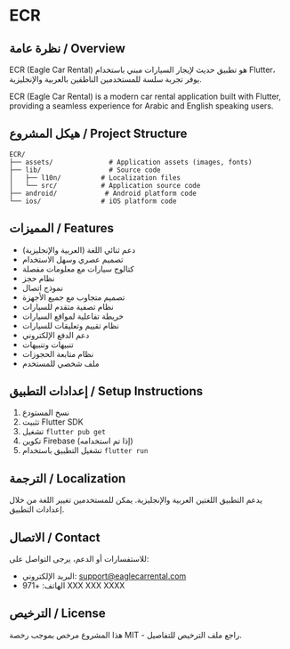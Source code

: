 # ECR

## نظرة عامة / Overview

ECR (Eagle Car Rental) هو تطبيق حديث لإيجار السيارات مبني باستخدام Flutter، يوفر تجربة سلسة للمستخدمين الناطقين بالعربية والإنجليزية.

ECR (Eagle Car Rental) is a modern car rental application built with Flutter, providing a seamless experience for Arabic and English speaking users.

## هيكل المشروع / Project Structure

```
ECR/
├── assets/              # Application assets (images, fonts)
├── lib/                 # Source code
│   ├── l10n/          # Localization files
│   └── src/           # Application source code
├── android/            # Android platform code
└── ios/               # iOS platform code
```

## المميزات / Features

- دعم ثنائي اللغة (العربية والإنجليزية)
- تصميم عصري وسهل الاستخدام
- كتالوج سيارات مع معلومات مفصلة
- نظام حجز
- نموذج اتصال
- تصميم متجاوب مع جميع الأجهزة
- نظام تصفية متقدم للسيارات
- خريطة تفاعلية لمواقع السيارات
- نظام تقييم وتعليقات للسيارات
- دعم الدفع الإلكتروني
- تنبيهات وتنبيهات
- نظام متابعة الحجوزات
- ملف شخصي للمستخدم

## إعدادات التطبيق / Setup Instructions

1. نسخ المستودع
2. تثبيت Flutter SDK
3. تشغيل `flutter pub get`
4. تكوين Firebase (إذا تم استخدامه)
5. تشغيل التطبيق باستخدام `flutter run`

## الترجمة / Localization

يدعم التطبيق اللغتين العربية والإنجليزية. يمكن للمستخدمين تغيير اللغة من خلال إعدادات التطبيق.

## الاتصال / Contact

للاستفسارات أو الدعم، يرجى التواصل على:
- البريد الإلكتروني: support@eaglecarrental.com
- الهاتف: +971 XXX XXX XXXX

## الترخيص / License

هذا المشروع مرخص بموجب رخصة MIT - راجع ملف الترخيص للتفاصيل.
